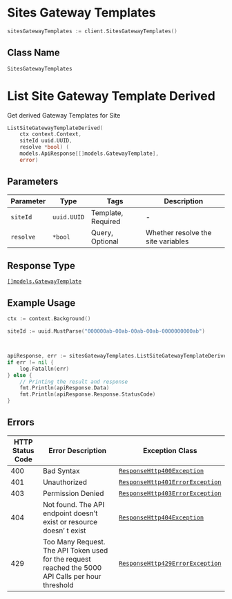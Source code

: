 # Sites Gateway Templates

```go
sitesGatewayTemplates := client.SitesGatewayTemplates()
```

## Class Name

`SitesGatewayTemplates`


# List Site Gateway Template Derived

Get derived Gateway Templates for Site

```go
ListSiteGatewayTemplateDerived(
    ctx context.Context,
    siteId uuid.UUID,
    resolve *bool) (
    models.ApiResponse[[]models.GatewayTemplate],
    error)
```

## Parameters

| Parameter | Type | Tags | Description |
|  --- | --- | --- | --- |
| `siteId` | `uuid.UUID` | Template, Required | - |
| `resolve` | `*bool` | Query, Optional | Whether resolve the site variables |

## Response Type

[`[]models.GatewayTemplate`](../../doc/models/gateway-template.md)

## Example Usage

```go
ctx := context.Background()

siteId := uuid.MustParse("000000ab-00ab-00ab-00ab-0000000000ab")



apiResponse, err := sitesGatewayTemplates.ListSiteGatewayTemplateDerived(ctx, siteId, nil)
if err != nil {
    log.Fatalln(err)
} else {
    // Printing the result and response
    fmt.Println(apiResponse.Data)
    fmt.Println(apiResponse.Response.StatusCode)
}
```

## Errors

| HTTP Status Code | Error Description | Exception Class |
|  --- | --- | --- |
| 400 | Bad Syntax | [`ResponseHttp400Exception`](../../doc/models/response-http-400-exception.md) |
| 401 | Unauthorized | [`ResponseHttp401ErrorException`](../../doc/models/response-http-401-error-exception.md) |
| 403 | Permission Denied | [`ResponseHttp403ErrorException`](../../doc/models/response-http-403-error-exception.md) |
| 404 | Not found. The API endpoint doesn’t exist or resource doesn’ t exist | [`ResponseHttp404Exception`](../../doc/models/response-http-404-exception.md) |
| 429 | Too Many Request. The API Token used for the request reached the 5000 API Calls per hour threshold | [`ResponseHttp429ErrorException`](../../doc/models/response-http-429-error-exception.md) |

